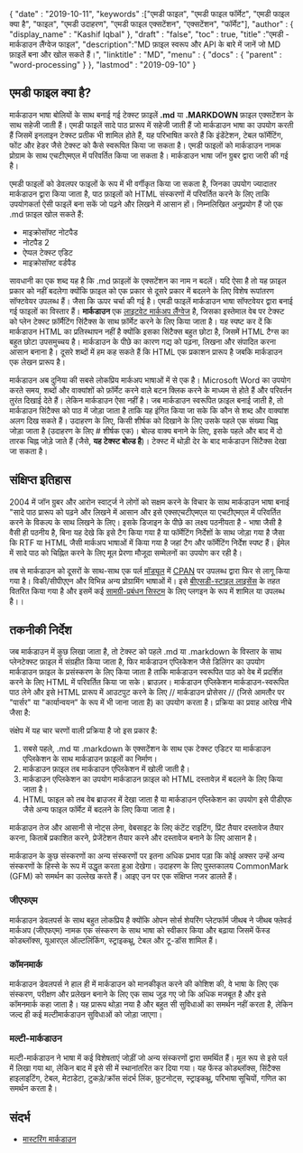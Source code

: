 {
  "date" : "2019-10-11",
  "keywords" :["एमडी फाइल", "एमडी फाइल फॉर्मेट", "एमडी फाइल क्या है", "फाइल", "एमडी उदाहरण", "एमडी फाइल एक्सटेंशन", "एक्सटेंशन", "फॉर्मेट"],
  "author" : {
    "display_name" : "Kashif Iqbal"
},
  "draft" : "false",
  "toc" : true,
  "title" :"एमडी - मार्कडाउन लैंग्वेज फाइल",
  "description":"MD फ़ाइल स्वरूप और API के बारे में जानें जो MD फ़ाइलें बना और खोल सकते हैं।",
  "linktitle" : "MD",
  "menu" : {
    "docs" : {
      "parent" : "word-processing"
}
},
  "lastmod" : "2019-09-10"
}

## एमडी फाइल क्या है?

मार्कडाउन भाषा बोलियों के साथ बनाई गई टेक्स्ट फ़ाइलें **.md** या **.MARKDOWN** फ़ाइल एक्सटेंशन के साथ सहेजी जाती हैं। एमडी फाइलें सादे पाठ प्रारूप में सहेजी जाती हैं जो मार्कडाउन भाषा का उपयोग करती हैं जिसमें इनलाइन टेक्स्ट प्रतीक भी शामिल होते हैं, यह परिभाषित करते हैं कि इंडेंटेशन, टेबल फॉर्मेटिंग, फोंट और हेडर जैसे टेक्स्ट को कैसे स्वरूपित किया जा सकता है। एमडी फाइलों को मार्कडाउन नामक प्रोग्राम के साथ एचटीएमएल में परिवर्तित किया जा सकता है। मार्कडाउन भाषा जॉन ग्रुबर द्वारा जारी की गई है।

एमडी फाइलों को डेवलपर फाइलों के रूप में भी वर्गीकृत किया जा सकता है, जिनका उपयोग ज्यादातर मार्कडाउन द्वारा किया जाता है, पाठ फ़ाइलों को HTML संस्करणों में परिवर्तित करने के लिए ताकि उपयोगकर्ता ऐसी फाइलें बना सकें जो पढ़ने और लिखने में आसान हों। निम्नलिखित अनुप्रयोग हैं जो एक .md फ़ाइल खोल सकते हैं:

* माइक्रोसॉफ्ट नोटपैड
* नोटपैड 2
* ऐप्पल टेक्स्ट एडिट
* माइक्रोसॉफ्ट वर्डपैड

सावधानी का एक शब्द यह है कि .md फ़ाइलों के एक्सटेंशन का नाम न बदलें। यदि ऐसा है तो यह फ़ाइल प्रकार को नहीं बदलेगा क्योंकि फ़ाइल को एक प्रकार से दूसरे प्रकार में बदलने के लिए विशेष रूपांतरण सॉफ्टवेयर उपलब्ध हैं। जैसा कि ऊपर चर्चा की गई है। एमडी फाइलें मार्कडाउन भाषा सॉफ्टवेयर द्वारा बनाई गई फाइलों का विस्तार हैं। **मार्कडाउन** एक [लाइटवेट मार्कअप लैंग्वेज](https://en.wikipedia.org/wiki/Lightweight_markup_language) है, जिसका इस्तेमाल वेब पर टेक्स्ट को प्लेन टेक्स्ट फ़ॉर्मैटिंग सिंटैक्स के साथ फ़ॉर्मेट करने के लिए किया जाता है। यह स्पष्ट कर दें कि मार्कडाउन HTML का प्रतिस्थापन नहीं है क्योंकि इसका सिंटैक्स बहुत छोटा है, जिसमें HTML टैग्स का बहुत छोटा उपसमुच्चय है। मार्कडाउन के पीछे का कारण गद्य को पढ़ना, लिखना और संपादित करना आसान बनाना है। दूसरे शब्दों में हम कह सकते हैं कि HTML एक प्रकाशन प्रारूप है जबकि मार्कडाउन एक लेखन प्रारूप है।

मार्कडाउन अब दुनिया की सबसे लोकप्रिय मार्कअप भाषाओं में से एक है। Microsoft Word का उपयोग करते समय, शब्दों और वाक्यांशों को फ़ॉर्मेट करने वाले बटन क्लिक करने के माध्यम से होते हैं और परिवर्तन तुरंत दिखाई देते हैं। लेकिन मार्कडाउन ऐसा नहीं है। जब मार्कडाउन स्वरूपित फ़ाइल बनाई जाती है, तो मार्कडाउन सिंटैक्स को पाठ में जोड़ा जाता है ताकि यह इंगित किया जा सके कि कौन से शब्द और वाक्यांश अलग दिख सकते हैं। उदाहरण के लिए, किसी शीर्षक को दिखाने के लिए उसके पहले एक संख्या चिह्न जोड़ा जाता है (उदाहरण के लिए # शीर्षक एक)। बोल्ड वाक्य बनाने के लिए, इसके पहले और बाद में दो तारक चिह्न जोड़े जाते हैं (जैसे, **यह टेक्स्ट बोल्ड है**)। टेक्स्ट में थोड़ी देर के बाद मार्कडाउन सिंटैक्स देखा जा सकता है।

## संक्षिप्त इतिहास

2004 में जॉन ग्रुबर और आरोन स्वार्ट्ज ने लोगों को सक्षम करने के विचार के साथ मार्कडाउन भाषा बनाई "सादे पाठ प्रारूप को पढ़ने और लिखने में आसान और इसे एक्सएचटीएमएल या एचटीएमएल में परिवर्तित करने के विकल्प के साथ लिखने के लिए। इसके डिजाइन के पीछे का लक्ष्य पठनीयता है - भाषा जैसी है वैसी ही पठनीय है, बिना यह देखे कि इसे टैग किया गया है या फॉर्मेटिंग निर्देशों के साथ जोड़ा गया है जैसा कि RTF या HTML जैसी मार्कअप भाषाओं में किया गया है जहां टैग और फॉर्मेटिंग निर्देश स्पष्ट हैं। ईमेल में सादे पाठ को चिह्नित करने के लिए मूल प्रेरणा मौजूदा सम्मेलनों का उपयोग कर रही है।

तब से मार्कडाउन को दूसरों के साथ-साथ एक पर्ल [मॉड्यूल](https://en.wikipedia.org/wiki/Modular_programming) में [CPAN](https://en.wikipedia.org/wiki/CPAN) पर उपलब्ध द्वारा फिर से लागू किया गया है। विकी/सीपीएएन और विभिन्न अन्य प्रोग्रामिंग भाषाओं में। इसे [बीएसडी-स्टाइल लाइसेंस](https://en.wikipedia.org/wiki/BSD_license) के तहत वितरित किया गया है और इसमें कई [सामग्री-प्रबंधन सिस्टम](https://en.wikipedia.org/wiki/Content_management_system) के लिए प्लगइन के रूप में शामिल या उपलब्ध है।।

## तकनीकी निर्देश

जब मार्कडाउन में कुछ लिखा जाता है, तो टेक्स्ट को पहले .md या .markdown के विस्तार के साथ प्लेनटेक्स्ट फ़ाइल में संग्रहीत किया जाता है, फिर मार्कडाउन एप्लिकेशन जैसे डिलिंगर का उपयोग मार्कडाउन फ़ाइल के प्रसंस्करण के लिए किया जाता है ताकि मार्कडाउन स्वरूपित पाठ को वेब में प्रदर्शित करने के लिए HTML में परिवर्तित किया जा सके। ब्राउज़र। मार्कडाउन एप्लिकेशन मार्कडाउन-स्वरूपित पाठ लेने और इसे HTML प्रारूप में आउटपुट करने के लिए // मार्कडाउन प्रोसेसर // (जिसे आमतौर पर "पार्सर" या "कार्यान्वयन" के रूप में भी जाना जाता है) का उपयोग करता है। प्रक्रिया का प्रवाह आरेख नीचे जैसा है:

संक्षेप में यह चार चरणों वाली प्रक्रिया है जो इस प्रकार है:

1. सबसे पहले, .md या .markdown के एक्सटेंशन के साथ एक टेक्स्ट एडिटर या मार्कडाउन एप्लिकेशन के साथ मार्कडाउन फ़ाइलों का निर्माण।
1. मार्कडाउन फ़ाइल तब मार्कडाउन एप्लिकेशन में खोली जाती है।
1. मार्कडाउन एप्लिकेशन का उपयोग मार्कडाउन फ़ाइल को HTML दस्तावेज़ में बदलने के लिए किया जाता है।
1. HTML फाइल को तब वेब ब्राउजर में देखा जाता है या मार्कडाउन एप्लिकेशन का उपयोग इसे पीडीएफ जैसे अन्य फाइल फॉर्मेट में बदलने के लिए किया जाता है।

मार्कडाउन तेज और आसानी से नोट्स लेना, वेबसाइट के लिए कंटेंट राइटिंग, प्रिंट तैयार दस्तावेज तैयार करना, किताबें प्रकाशित करने, प्रेजेंटेशन तैयार करने और दस्तावेज बनाने के लिए आसान है।

मार्कडाउन के कुछ संस्करणों का अन्य संस्करणों पर इतना अधिक प्रभाव पड़ा कि कोई अक्सर उन्हें अन्य संस्करणों के हिस्से के रूप में उद्धृत करता हुआ देखेगा। उदाहरण के लिए पुस्तकालय CommonMark (GFM) को समर्थन का उल्लेख करते हैं। आइए उन पर एक संक्षिप्त नजर डालते हैं।

### जीएफएम
मार्कडाउन डेवलपर्स के साथ बहुत लोकप्रिय है क्योंकि ओपन सोर्स शेयरिंग प्लेटफॉर्म जीथब ने जीथब फ्लेवर्ड मार्कअप (जीएफएम) नामक एक संस्करण के साथ भाषा को स्वीकार किया और बढ़ाया जिसमें फेंस्ड कोडब्लॉक्स, यूआरएल ऑल्टलिंकिंग, स्ट्राइकथ्रू, टेबल और टू-डॉस शामिल हैं।

### कॉमनमार्क
मार्कडाउन डेवलपर्स ने हाल ही में मार्कडाउन को मानकीकृत करने की कोशिश की, वे भाषा के लिए एक संस्करण, परीक्षण और प्रलेखन बनाने के लिए एक साथ जुड़ गए जो कि अधिक मजबूत है और इसे कॉमनमार्क कहा जाता है। यह प्रारूप थोड़ा नया है और बहुत सी सुविधाओं का समर्थन नहीं करता है, लेकिन जल्द ही कई मल्टीमार्कडाउन सुविधाओं को जोड़ा जाएगा।

### मल्टी-मार्कडाउन
मल्टी-मार्कडाउन ने भाषा में कई विशेषताएं जोड़ीं जो अन्य संस्करणों द्वारा समर्थित हैं। मूल रूप से इसे पर्ल में लिखा गया था, लेकिन बाद में इसे सी में स्थानांतरित कर दिया गया। यह फेंस्ड कोडब्लॉक्स, सिंटैक्स हाइलाइटिंग, टेबल, मेटाडेटा, टुकड़े/क्रॉस संदर्भ लिंक, फ़ुटनोट्स, स्ट्राइकथ्रू, परिभाषा सूचियों, गणित का समर्थन करता है।

## संदर्भ

* [मास्टरिंग मार्कडाउन](https://docs.github.com/en/get-started/writing-on-github/getting-started-with-writing-and-formatting-on-github/basic-writing-and-formatting-syntax)

